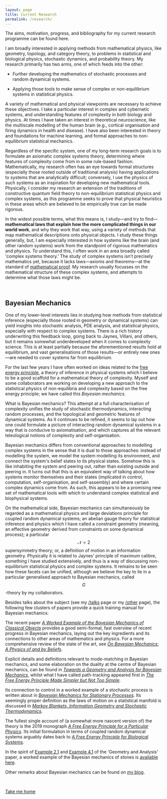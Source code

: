 ```yaml
---
layout: page
title: Current Research
permalink: /research/
---
```


The aims, motivation, progress, and bibliography for my current research programme can be found here. 

I am broadly interested in applying methods from mathematical physics, like geometry, topology, and category theory, to problems in statistical and biological physics, stochastic dynamics, and probability theory. My research primarily has two arms, one of which feeds into the other: 

- Further developing the mathematics of stochastic processes and random dynamical systems.      

- Applying those tools to make sense of complex or non-equilibrium systems in statistical physics.

A variety of mathematical and physical viewpoints are necessary to achieve these objectives. I take a particular interest in complex and cybernetic systems, and understanding features of complexity in both biology and physics. At times I have taken an interest in theoretical neuroscience, like the multiscale modelling of the human brain (e.g., cortical organisation and firing dynamics in health and disease). I have also been interested in theory and foundations for machine learning, and formal approaches to non-equilibrium statistical mechanics. 

Regardless of the specific system, one of my long-term research goals is to formulate an axiomatic complex systems theory, determining where features of complexity come from in some rule-based fashion. Mathematically, my research often has an eye towards formal structures (especially those rooted outside of traditional analysis) having applications to systems that are analytically difficult; conversely, I use the physics of such systems as an inspiration for developing new mathematical tools. Physically, I consider my research an extension of the traditions of constructive quantum field theory to non-equilibrium statistical physics and complex systems, as this programme seeks to prove that physical heuristics in these areas which are believed to be empirically true can be made rigorous.

In the widest possible terms, what this means is, I study—and try to find—**mathematical laws that explain how the more complicated things in our world work**, and why they work that way, using a variety of methods that map mathematical descriptions onto physical objects. I study these things generally, but, I am especially interested in how systems like the brain (and other random systems) work from the standpoint of rigorous mathematics and physics. To understand this, I often work in an area broadly called 'complex systems theory.' The study of complex systems isn’t precisely mathematics yet, because it lacks laws—axioms and theorems—at the standard of [mathematical proof](https://en.wikipedia.org/wiki/Mathematical_proof). My research usually focusses on the mathematical structure of these complex systems, and attempts to determine what those laws might be. 

&nbsp;

## Bayesian Mechanics

One of my lower-level interests lies in studying how methods from statistical inference (especially those rooted in geometry or dynamical systems) can yield insights into stochastic analysis, PDE analysis, and statistical physics, especially with respect to complex systems. There is a rich history underwriting this feedback loop, going back to Jaynes, Villani, and others, but it remains somewhat underdeveloped when it comes to complexity science. This is at least partially because the aforementioned results hold at equilibrium, and vast generalisations of those results—or entirely new ones—are needed to cover systems far from equilibrium. 

For the last few years I have often worked on ideas related to the [free energy principle](https://en.wikipedia.org/wiki/Free_energy_principle), a theory of inference in physical systems which I believe to be a good scaffold for a mathematical theory of complexity. Myself and some collaborators are working on developing a new approach to the statistical physics of non-equilibria and complexity based on the free energy principle; we have called this _Bayesian mechanics._

What is Bayesian mechanics? This attempt at a full characterisation of complexity unifies the study of stochastic thermodynamics, interacting random processes, and the topological and geometric features of dynamical systems. As it continues to be refined, it seems to lay out how one could formulate a picture of interacting random dynamical systems in a way that is conducive to axiomatisation, and which captures all the relevant teleological notions of complexity and self-organisation. 

Bayesian mechanics differs from conventional approaches to modelling complex systems in the sense that it is dual to those approaches: instead of modelling the system, we model the system modelling its environment, and connect the system's belief states to its physical states. Somehow this is like inhabiting the system and peering out, rather than existing outside and peering in. It turns out that this is an equivalent way of talking about how systems monitor themselves and their states (implicated in control, computation, self-organisation, and self-assembly) and where certain complex dynamics come from. As such, this appears to be a promising new set of mathematical tools with which to understand complex statistical and biophysical systems.

On the mathematical side, Bayesian mechanics can simultaneously be regarded as a mathematical physics and large deviations principle for coupled random dynamical systems; an abelian gauge theory for statistical inference and physics which I have called a constraint geometry (meaning, an effective geometry derived from constraints on some dynamical process); a particular $$\mathcal{N}=2$$ supersymmetry theory; or, a definition of motion in an information geometry. Physically it is related to Jaynes' principle of maximum calibre, something I have studied extensively, and thus is a way of discussing non-equilibrium statistical physics and complex systems. It remains to be seen how these facets can be unified, although we believe the key to lie in a particular generalised approach to Bayesian mechanics, called $$G$$-theory by my collaborators.

Besides talks about the subject (see my [/talks](https://darsakthi.github.io/talks.html) page or my [/other](https://darsakthi.github.io/other/) page), the following few clusters of papers provide a quick training manual for Bayesian mechanics:

The recent paper [_A Worked Example of the Bayesian Mechanics of Classical Objects_](https://arxiv.org/abs/2206.12996) provides a good semi-formal, fast overview of recent progress in Bayesian mechanics, laying out the key ingredients and its connections to other areas of mathematics and physics. For a more comprehensive review of the state of the art, see [_On Bayesian Mechanics: A Physics of and by Beliefs_](https://arxiv.org/abs/2205.11543). 

Explicit details and definitions relevant to mode-matching in Bayesian mechanics, and some elaboration on the duality at the centre of Bayesian mechanics, can be found in [_Towards a Geometry and Analysis for Bayesian Mechanics_](https://arxiv.org/abs/2204.11900), whilst what I have called path-tracking appeared first in [_The Free Energy Principle Made Simpler but Not Too Simple_](https://arxiv.org/abs/2201.06387). 

Its connection to control in a worked example of a stochastic process is written about in [_Bayesian Mechanics for Stationary Processes_](https://arxiv.org/abs/2106.13830). Its seemingly proper definition as the laws of motion on a statistical manifold is discussed in [_Markov Blankets, Information Geometry and Stochastic Thermodynamics_](https://royalsocietypublishing.org/doi/full/10.1098/rsta.2019.0159). 

The fullest single account of (a somewhat more nascent version of) the theory is the 2019 monograph [_A Free Energy Principle for a Particular Physics_](https://arxiv.org/abs/1906.10184). Its initial formulation in terms of coupled random dynamical systems arguably dates back to [_A Free Energy Principle for Biological Systems_](https://www.mdpi.com/1099-4300/14/11/2100). 

In the spirit of [Example 2.1](https://arxiv.org/pdf/2204.11900.pdf#page.9) and [Example 4.1](https://arxiv.org/pdf/2204.11900.pdf#page.26) of the 'Geometry and Analysis' paper, a worked example of the Bayesian mechanics of stones is [available here](https://drive.google.com/file/d/1JdBBbbLcRJDs_BCtmQRA3L5PMb072LSj/view?usp=sharing). 

Other remarks about Bayesian mechanics can be found on [my blog](https://darsakthi.github.io/blog.html).

&nbsp;

[Take me home](https://darsakthi.github.io)
